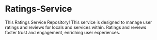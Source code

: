 # Ratings-Service
This Ratings Service Repository! This service is designed to manage user ratings and reviews for locals and services within. Ratings and reviews foster trust and engagement, enriching user experiences.
